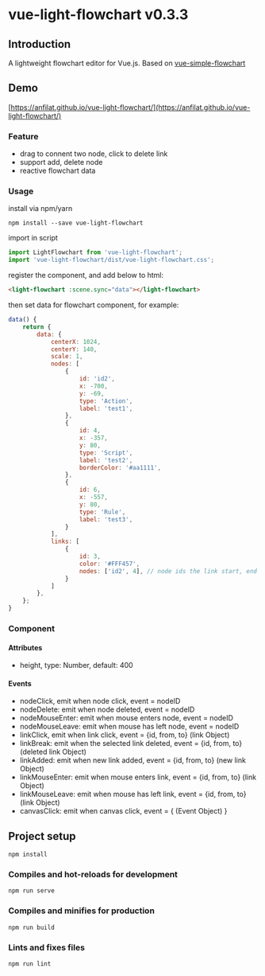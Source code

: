 # vue-light-flowchart v0.3.3

## Introduction

A lightweight flowchart editor for Vue.js.
Based on [vue-simple-flowchart](https://github.com/Jeffreyrn/vue-simple-flowchart)

## Demo

[https://anfilat.github.io/vue-light-flowchart/](https://anfilat.github.io/vue-light-flowchart/)

### Feature

- drag to connent two node, click to delete link
- support add, delete node
- reactive flowchart data
  
### Usage

install via npm/yarn

```
npm install --save vue-light-flowchart
```

import in script

```js
import LightFlowchart from 'vue-light-flowchart';
import 'vue-light-flowchart/dist/vue-light-flowchart.css';
```
register the component, and add below to html:
```html
<light-flowchart :scene.sync="data"></light-flowchart>
```
then set data for flowchart component, for example:
```js
data() {
    return {
        data: {
            centerX: 1024,
            centerY: 140,
            scale: 1,
            nodes: [
                {
                    id: 'id2',
                    x: -700,
                    y: -69,
                    type: 'Action',
                    label: 'test1',
                },
                {
                    id: 4,
                    x: -357,
                    y: 80,
                    type: 'Script',
                    label: 'test2',
                    borderColor: '#aa1111',
                },
                {
                    id: 6,
                    x: -557,
                    y: 80,
                    type: 'Rule',
                    label: 'test3',
                }
            ],
            links: [
                {
                    id: 3,
                    color: '#FFF457',
                    nodes: ['id2', 4], // node ids the link start, end
                }
            ]
        },
    };
}
```

### Component

#### Attributes

- height, type: Number, default: 400

#### Events

- nodeClick, emit when node click, event = nodeID
- nodeDelete: emit when node deleted, event = nodeID
- nodeMouseEnter: emit when mouse enters node, event = nodeID
- nodeMouseLeave: emit when mouse has left node, event = nodeID
- linkClick, emit when link click, event = {id, from, to} (link Object)
- linkBreak: emit when the selected link deleted, event = {id, from, to} (deleted link Object)
- linkAdded: emit when new link added, event = {id, from, to} (new link Object)
- linkMouseEnter: emit when mouse enters link, event = {id, from, to} (link Object)
- linkMouseLeave: emit when mouse has left link, event = {id, from, to} (link Object)
- canvasClick: emit when canvas click, event = { (Event Object) }

## Project setup

```
npm install
```

### Compiles and hot-reloads for development
```
npm run serve
```

### Compiles and minifies for production
```
npm run build
```

### Lints and fixes files
```
npm run lint
```
